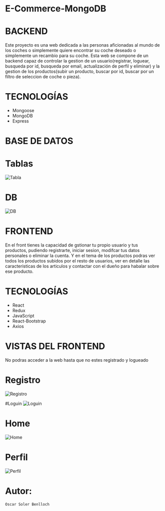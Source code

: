 # E-Commerce-MongoDB

# BACKEND
Este proyecto es una web dedicada a las personas aficionadas al mundo de los coches o simplemente quiere encontrar su coche deseado o simplemente un recambio para su coche.
Esta web se compone de un backend capaz de controlar la gestion de un usuario(registrar, loguear, busqueda por id, busqueda por email, actualización de perfil y eliminar) y la gestion de los productos(subir un producto, buscar por id, buscar por un filtro de seleccion de coche o pieza).

# TECNOLOGÍAS
  - Mongoose
  - MongoDB
  - Express
  
# BASE DE DATOS
  # Tablas
  ![Tabla](https://user-images.githubusercontent.com/65704344/106328904-dc856e00-6280-11eb-8020-81e07a208a80.jpg)
  
  # DB
  ![DB](https://user-images.githubusercontent.com/65704344/106329209-5a497980-6281-11eb-9838-335d43623e6c.jpg)

# FRONTEND
En el front tienes la capacidad de gstionar tu propio usuario y tus productos, pudiendo registrarte, iniciar sesion, modifcar tus datos personales o eliminar la cuenta. Y en el tema de los productos podras ver todos los productos subidos por el resto de usuarios, ver en detalle las caracteristicas de los articulos y contactar con el dueño para habalar sobre ese producto.

# TECNOLOGÍAS
  - React
  - Redux
  - JavaScript
  - React-Bootstrap
  - Axios
  
# VISTAS DEL FRONTEND
No podras acceder a la web hasta que no estes registrado y logueado
  # Registro
  ![Registro](https://user-images.githubusercontent.com/65704344/106329764-51a57300-6282-11eb-847b-2c8b8e15f724.jpg)

  #Loguin
  ![Loguin](https://user-images.githubusercontent.com/65704344/106329814-67b33380-6282-11eb-8ed9-c80677f00f7d.jpg)

  # Home
  ![Home](https://user-images.githubusercontent.com/65704344/106329789-5bc77180-6282-11eb-84b9-cbf1b37f62f5.jpg)

  # Perfil
  ![Perfil](https://user-images.githubusercontent.com/65704344/106329798-5f5af880-6282-11eb-8383-c1cbf8da63f5.png) 
  
  # Autor:
    Oscar Soler Benlloch
